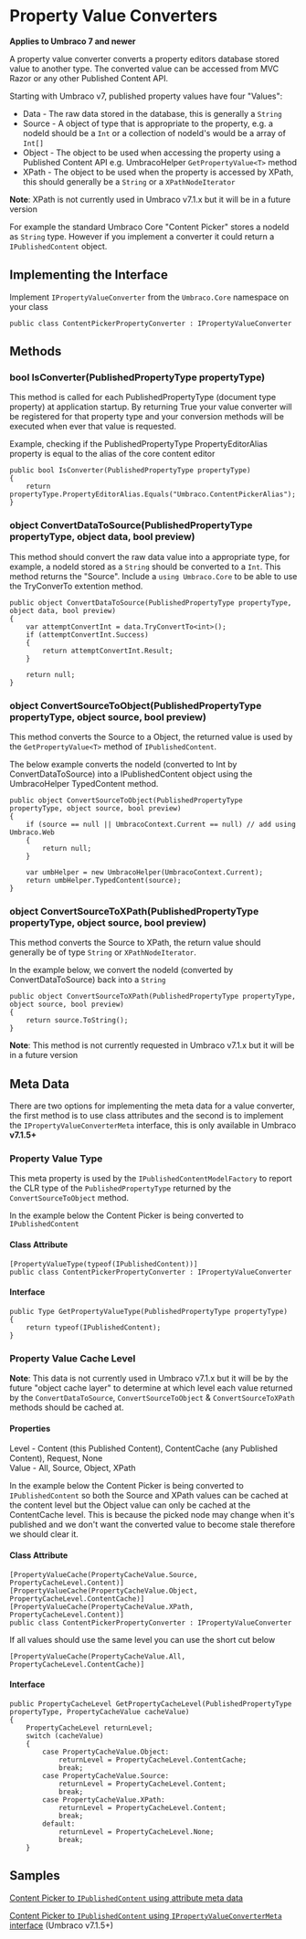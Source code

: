 # Property Value Converters

**Applies to Umbraco 7 and newer**

A property value converter converts a property editors database stored value to another type. The converted value can be accessed from MVC Razor or any other Published Content API. 

Starting with Umbraco v7, published property values have four "Values":

- Data - The raw data stored in the database, this is generally a `String`
- Source - A object of type that is appropriate to the property, e.g. a nodeId should be a `Int` or a collection of nodeId's would be a array of `Int[]`
- Object - The object to be used when accessing the property using a Published Content API e.g. UmbracoHelper `GetPropertyValue<T>` method
- XPath - The object to be used when the property is accessed by XPath, this should generally be a `String` or a `XPathNodeIterator` 

**Note**: XPath is not currently used in Umbraco v7.1.x but it will be in a future version

For example the standard Umbraco Core "Content Picker" stores a nodeId as `String` type. However if you implement a converter it could return a `IPublishedContent` object.

## Implementing the Interface ##

Implement `IPropertyValueConverter` from the `Umbraco.Core` namespace on your class

	public class ContentPickerPropertyConverter : IPropertyValueConverter

## Methods ##

### bool IsConverter(PublishedPropertyType propertyType) ###

This method is called for each PublishedPropertyType (document type property) at application startup. By returning True your value converter will be registered for that property type and your conversion methods will be executed when ever that value is requested. 

Example, checking if the PublishedPropertyType PropertyEditorAlias property is equal to the alias of the core content editor

	public bool IsConverter(PublishedPropertyType propertyType)
	{
	    return propertyType.PropertyEditorAlias.Equals("Umbraco.ContentPickerAlias");
	}

### object ConvertDataToSource(PublishedPropertyType propertyType, object data, bool preview) ###

This method should convert the raw data value into a appropriate type, for example, a nodeId stored as a `String` should be converted to a `Int`. This method returns the "Source".  Include a `using Umbraco.Core` to be able to use the TryConverTo extention method.

    public object ConvertDataToSource(PublishedPropertyType propertyType, object data, bool preview)
    {
        var attemptConvertInt = data.TryConvertTo<int>();
        if (attemptConvertInt.Success)
        {
            return attemptConvertInt.Result;
        }

        return null;
    }

### object ConvertSourceToObject(PublishedPropertyType propertyType, object source, bool preview) ###

This method converts the Source to a Object, the returned value is used by the `GetPropertyValue<T>` method of `IPublishedContent`. 

The below example converts the nodeId (converted to Int by ConvertDataToSource) into a IPublishedContent object using the UmbracoHelper TypedContent method.  

	public object ConvertSourceToObject(PublishedPropertyType propertyType, object source, bool preview)
	{
	    if (source == null || UmbracoContext.Current == null) // add using Umbraco.Web
	    {
	        return null;
	    }
	
	    var umbHelper = new UmbracoHelper(UmbracoContext.Current);
	    return umbHelper.TypedContent(source);
	}

### object ConvertSourceToXPath(PublishedPropertyType propertyType, object source, bool preview) ###

This method converts the Source to XPath, the return value should generally be of type `String` or `XPathNodeIterator`.

In the example below, we convert the nodeId (converted by ConvertDataToSource) back into a `String`

    public object ConvertSourceToXPath(PublishedPropertyType propertyType, object source, bool preview)
    {
        return source.ToString();
    }

**Note**: This method is not currently requested in Umbraco v7.1.x but it will be in a future version

## Meta Data ##

There are two options for implementing the meta data for a value converter, the first method is to use class attributes and the second is to implement the `IPropertyValueConverterMeta` interface, this is only available in Umbraco **v7.1.5+**

### Property Value Type ###

This meta property is used by the `IPublishedContentModelFactory` to report the CLR type of the `PublishedPropertyType` returned by the `ConvertSourceToObject` method.

In the example below the Content Picker is being converted to `IPublishedContent`

#### Class Attribute ####

	[PropertyValueType(typeof(IPublishedContent))]
	public class ContentPickerPropertyConverter : IPropertyValueConverter

#### Interface ####

    public Type GetPropertyValueType(PublishedPropertyType propertyType)
    {
        return typeof(IPublishedContent);
    }

### Property Value Cache Level ###

**Note**: This data is not currently used in Umbraco v7.1.x but it will be by the future "object cache layer" to determine at which level each value returned by the `ConvertDataToSource`, `ConvertSourceToObject` & `ConvertSourceToXPath` methods should be cached at.

#### Properties ####

Level - Content (this Published Content), ContentCache (any Published Content), Request, None<br/>
Value - All, Source, Object, XPath

In the example below the Content Picker is being converted to `IPublishedContent` so both the Source and XPath values can be cached at the content level but the Object value can only be cached at the ContentCache level. This is because the picked node may change when it's published and we don't want the converted value to become stale therefore we should clear it.

#### Class Attribute ####

    [PropertyValueCache(PropertyCacheValue.Source, PropertyCacheLevel.Content)]
    [PropertyValueCache(PropertyCacheValue.Object, PropertyCacheLevel.ContentCache)]
    [PropertyValueCache(PropertyCacheValue.XPath, PropertyCacheLevel.Content)]
    public class ContentPickerPropertyConverter : IPropertyValueConverter

If all values should use the same level you can use the short cut below

    [PropertyValueCache(PropertyCacheValue.All, PropertyCacheLevel.ContentCache)]

#### Interface ####

    public PropertyCacheLevel GetPropertyCacheLevel(PublishedPropertyType propertyType, PropertyCacheValue cacheValue)
    {
        PropertyCacheLevel returnLevel;
        switch (cacheValue)
        {
            case PropertyCacheValue.Object:
                returnLevel = PropertyCacheLevel.ContentCache; 
                break;
            case PropertyCacheValue.Source:
                returnLevel = PropertyCacheLevel.Content;
                break;
            case PropertyCacheValue.XPath:
                returnLevel = PropertyCacheLevel.Content;
                break;
            default:
                returnLevel = PropertyCacheLevel.None;
                break;
        }

## Samples ##

[Content Picker to `IPublishedContent` using attribute meta data](value-converters-v7-full-example-attributes.md)

[Content Picker to `IPublishedContent` using `IPropertyValueConverterMeta` interface](value-converters-v7-full-example-interface.md) (Umbraco v7.1.5+)
